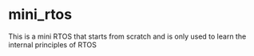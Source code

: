 # mini_rtos
This is a mini RTOS that starts from scratch and is only used to learn the internal principles of RTOS
